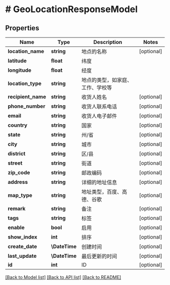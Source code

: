 # # GeoLocationResponseModel

## Properties

Name | Type | Description | Notes
------------ | ------------- | ------------- | -------------
**location_name** | **string** | 地点的名称 | [optional]
**latitude** | **float** | 纬度 |
**longitude** | **float** | 经度 |
**location_type** | **string** | 地点的类型，如家庭、工作、学校等 |
**recipient_name** | **string** | 收货人姓名 | [optional]
**phone_number** | **string** | 收货人联系电话 | [optional]
**email** | **string** | 收货人电子邮件 | [optional]
**country** | **string** | 国家 | [optional]
**state** | **string** | 州/省 | [optional]
**city** | **string** | 城市 | [optional]
**district** | **string** | 区/县 | [optional]
**street** | **string** | 街道 | [optional]
**zip_code** | **string** | 邮政编码 | [optional]
**address** | **string** | 详细的地址信息 | [optional]
**map_type** | **string** | 地址类型，百度、高德、谷歌 | [optional]
**remark** | **string** | 备注 | [optional]
**tags** | **string** | 标签 | [optional]
**enable** | **bool** | 启用 | [optional]
**show_index** | **int** | 排序 | [optional]
**create_date** | **\DateTime** | 创建时间 | [optional]
**last_update** | **\DateTime** | 最后更新的时间 | [optional]
**id** | **int** | ID | [optional]

[[Back to Model list]](../../README.md#models) [[Back to API list]](../../README.md#endpoints) [[Back to README]](../../README.md)
